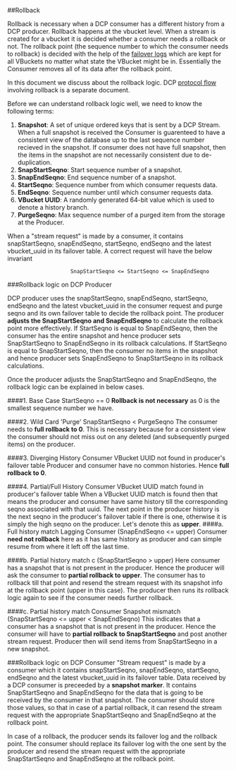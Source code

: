 ##Rollback

Rollback is necessary when a DCP consumer has a different history from a DCP producer.
Rollback happens at the vbucket level. When a stream is created for a vbucket it is decided whether a consumer needs a rollback or not. The rollback point (the sequence number to which the consumer needs to rollback) is decided with the help of the [failover logs](failure-scenarios.md) which are kept for all VBuckets no matter what state the VBucket might be in. Essentially the Consumer removes all of its data after the rollback point.

In this document we discuss about the rollback logic. DCP [protocol flow](protocol-flow.md) involving  rollback is a separate document.

Before we can understand rollback logic well, we need to know the following terms:

1. **Snapshot**: A set of unique ordered keys that is sent by a DCP Stream. When a full snapshot is received the Consumer is guarenteed to have a consistent view of the database up to the last sequence number recieved in the snapshot. If consumer does not have full snapshot, then the items in the snapshot are not necessarily consistent due to de-duplication.
2. **SnapStartSeqno**: Start sequence number of a snapshot.
3. **SnapEndSeqno**: End sequence number of a snapshot.
4. **StartSeqno**: Sequence number from which consumer requests data.
5. **EndSeqno**: Sequence number until which consumer requests data.
6. **VBucket UUID**: A randomly generated 64-bit value which is used to denote a history branch.
7. **PurgeSeqno**: Max sequence number of a purged item from the storage at the Producer.

When a "stream request" is made by a consumer, it contains snapStartSeqno, snapEndSeqno, startSeqno, endSeqno and the latest vbucket_uuid in its failover table. A correct request will have the below invariant

						SnapStartSeqno <= StartSeqno <= SnapEndSeqno

###Rollback logic on DCP Producer

DCP producer uses the snapStartSeqno, snapEndSeqno, startSeqno, endSeqno and the latest vbucket_uuid in the consumer request and purge seqno and its own failover table to decide the rollback point. The producer **adjusts the SnapStartSeqno and SnapEndSeqno** to calculate the rollback point more effectively. If StartSeqno is equal to SnapEndSeqno, then the consumer has the entire snapshot and hence producer sets SnapStartSeqno to SnapEndSeqno in its rollback calculations. If StartSeqno is equal to SnapStartSeqno, then the consumer no items in the snapshot and hence producer sets SnapEndSeqno to SnapStartSeqno in its rollback calculations.

Once the producer adjusts the SnapStartSeqno and SnapEndSeqno, the rollback logic can be explained in below cases.

####1. Base Case
	StartSeqno == 0
**Rollback is not necessary** as 0 is the smallest sequence number we have.

####2. Wild Card 'Purge'
	SnapStartSeqno < PurgeSeqno
The consumer needs to **full rollback to 0**. This is necessary because for a consistent view the consumer should not miss out on any deleted (and subsequently purged items) on the producer.

####3. Diverging History
	Consumer VBucket UUID not found in producer's failover table
Producer and consumer have no common histories. Hence **full rollback to 0**.

####4. Partial/Full History
Consumer VBucket UUID match found in producer's failover table
When a VBucket UUID match is found then that means the producer and consumer have same history till the corresponding seqno associated with that uuid. The next point in the producer history is the next seqno in the producer's failover table if there is one, otherwise it is simply the high seqno on the producer. Let's denote this as **upper**.
####a. Full history match
	Lagging Consumer (SnapEndSeqno <= upper)
Consumer **need not rollback** here as it has same history as producer and can simple resume from where it left off the last time.

####b. Partial history match
	c (SnapStartSeqno > upper)
Here consumer has a snapshot that is not present in the producer. Hence the producer will ask the consumer to **partial rollback to upper**. The consumer has to rollback till that point and resend the stream request with its snapshot info at the rollback point (upper in this case). The producer then runs its rollback logic again to see if the consumer needs further rollback.

####c. Partial history match
	Consumer Snapshot mismatch (SnapStartSeqno <= upper < SnapEndSeqno)
This indicates that a consumer has a snapshot that is not present in the producer. Hence the consumer will have to **partial rollback to SnapStartSeqno** and post another stream request. Producer then will send items from SnapStartSeqno in a new snapshot.

###Rollback logic on DCP Consumer
"Stream request" is made by a consumer which it contains snapStartSeqno, snapEndSeqno, startSeqno, endSeqno and the latest vbucket_uuid in its failover table.
Data received by a DCP consumer is preceeded by a **snapshot marker**. It contains SnapStartSeqno and SnapEndSeqno for the data that is going to be received by the consumer in that snapshot. The consumer should store those values, so that in case of a partial rollback, it can resend the stream request with the appropriate SnapStartSeqno and SnapEndSeqno at the rollback point.

In case of a rollback, the producer sends its failover log and the rollback point. The consumer should replace its failover log with the one sent by the producer and resend the stream request with the appropriate SnapStartSeqno and SnapEndSeqno at the rollback point. 

